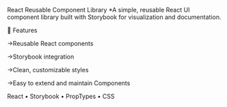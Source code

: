 React Reusable Component Library
*A simple, reusable React UI component library built with Storybook for visualization and documentation.

🚀 Features

->Reusable React components

->Storybook integration

->Clean, customizable styles

->Easy to extend and maintain Components


React • Storybook • PropTypes • CSS

